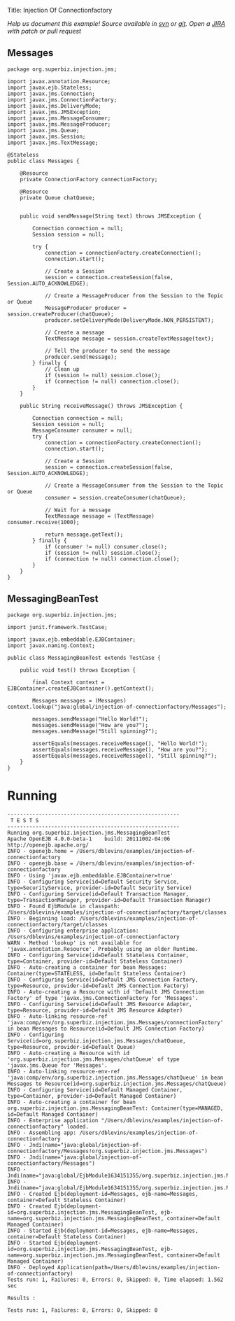 Title: Injection Of Connectionfactory

*Help us document this example! Source available in [svn](http://svn.apache.org/repos/asf/openejb/trunk/openejb/examples/injection-of-connectionfactory) or [git](https://github.com/apache/openejb/tree/trunk/openejb/examples/injection-of-connectionfactory). Open a [JIRA](https://issues.apache.org/jira/browse/TOMEE) with patch or pull request*

## Messages

    package org.superbiz.injection.jms;
    
    import javax.annotation.Resource;
    import javax.ejb.Stateless;
    import javax.jms.Connection;
    import javax.jms.ConnectionFactory;
    import javax.jms.DeliveryMode;
    import javax.jms.JMSException;
    import javax.jms.MessageConsumer;
    import javax.jms.MessageProducer;
    import javax.jms.Queue;
    import javax.jms.Session;
    import javax.jms.TextMessage;
    
    @Stateless
    public class Messages {
    
        @Resource
        private ConnectionFactory connectionFactory;
    
        @Resource
        private Queue chatQueue;
    
    
        public void sendMessage(String text) throws JMSException {
    
            Connection connection = null;
            Session session = null;
    
            try {
                connection = connectionFactory.createConnection();
                connection.start();
    
                // Create a Session
                session = connection.createSession(false, Session.AUTO_ACKNOWLEDGE);
    
                // Create a MessageProducer from the Session to the Topic or Queue
                MessageProducer producer = session.createProducer(chatQueue);
                producer.setDeliveryMode(DeliveryMode.NON_PERSISTENT);
    
                // Create a message
                TextMessage message = session.createTextMessage(text);
    
                // Tell the producer to send the message
                producer.send(message);
            } finally {
                // Clean up
                if (session != null) session.close();
                if (connection != null) connection.close();
            }
        }
    
        public String receiveMessage() throws JMSException {
    
            Connection connection = null;
            Session session = null;
            MessageConsumer consumer = null;
            try {
                connection = connectionFactory.createConnection();
                connection.start();
    
                // Create a Session
                session = connection.createSession(false, Session.AUTO_ACKNOWLEDGE);
    
                // Create a MessageConsumer from the Session to the Topic or Queue
                consumer = session.createConsumer(chatQueue);
    
                // Wait for a message
                TextMessage message = (TextMessage) consumer.receive(1000);
    
                return message.getText();
            } finally {
                if (consumer != null) consumer.close();
                if (session != null) session.close();
                if (connection != null) connection.close();
            }
        }
    }

## MessagingBeanTest

    package org.superbiz.injection.jms;
    
    import junit.framework.TestCase;
    
    import javax.ejb.embeddable.EJBContainer;
    import javax.naming.Context;
    
    public class MessagingBeanTest extends TestCase {
    
        public void test() throws Exception {
    
            final Context context = EJBContainer.createEJBContainer().getContext();
    
            Messages messages = (Messages) context.lookup("java:global/injection-of-connectionfactory/Messages");
    
            messages.sendMessage("Hello World!");
            messages.sendMessage("How are you?");
            messages.sendMessage("Still spinning?");
    
            assertEquals(messages.receiveMessage(), "Hello World!");
            assertEquals(messages.receiveMessage(), "How are you?");
            assertEquals(messages.receiveMessage(), "Still spinning?");
        }
    }

# Running

    
    -------------------------------------------------------
     T E S T S
    -------------------------------------------------------
    Running org.superbiz.injection.jms.MessagingBeanTest
    Apache OpenEJB 4.0.0-beta-1    build: 20111002-04:06
    http://openejb.apache.org/
    INFO - openejb.home = /Users/dblevins/examples/injection-of-connectionfactory
    INFO - openejb.base = /Users/dblevins/examples/injection-of-connectionfactory
    INFO - Using 'javax.ejb.embeddable.EJBContainer=true'
    INFO - Configuring Service(id=Default Security Service, type=SecurityService, provider-id=Default Security Service)
    INFO - Configuring Service(id=Default Transaction Manager, type=TransactionManager, provider-id=Default Transaction Manager)
    INFO - Found EjbModule in classpath: /Users/dblevins/examples/injection-of-connectionfactory/target/classes
    INFO - Beginning load: /Users/dblevins/examples/injection-of-connectionfactory/target/classes
    INFO - Configuring enterprise application: /Users/dblevins/examples/injection-of-connectionfactory
    WARN - Method 'lookup' is not available for 'javax.annotation.Resource'. Probably using an older Runtime.
    INFO - Configuring Service(id=Default Stateless Container, type=Container, provider-id=Default Stateless Container)
    INFO - Auto-creating a container for bean Messages: Container(type=STATELESS, id=Default Stateless Container)
    INFO - Configuring Service(id=Default JMS Connection Factory, type=Resource, provider-id=Default JMS Connection Factory)
    INFO - Auto-creating a Resource with id 'Default JMS Connection Factory' of type 'javax.jms.ConnectionFactory for 'Messages'.
    INFO - Configuring Service(id=Default JMS Resource Adapter, type=Resource, provider-id=Default JMS Resource Adapter)
    INFO - Auto-linking resource-ref 'java:comp/env/org.superbiz.injection.jms.Messages/connectionFactory' in bean Messages to Resource(id=Default JMS Connection Factory)
    INFO - Configuring Service(id=org.superbiz.injection.jms.Messages/chatQueue, type=Resource, provider-id=Default Queue)
    INFO - Auto-creating a Resource with id 'org.superbiz.injection.jms.Messages/chatQueue' of type 'javax.jms.Queue for 'Messages'.
    INFO - Auto-linking resource-env-ref 'java:comp/env/org.superbiz.injection.jms.Messages/chatQueue' in bean Messages to Resource(id=org.superbiz.injection.jms.Messages/chatQueue)
    INFO - Configuring Service(id=Default Managed Container, type=Container, provider-id=Default Managed Container)
    INFO - Auto-creating a container for bean org.superbiz.injection.jms.MessagingBeanTest: Container(type=MANAGED, id=Default Managed Container)
    INFO - Enterprise application "/Users/dblevins/examples/injection-of-connectionfactory" loaded.
    INFO - Assembling app: /Users/dblevins/examples/injection-of-connectionfactory
    INFO - Jndi(name="java:global/injection-of-connectionfactory/Messages!org.superbiz.injection.jms.Messages")
    INFO - Jndi(name="java:global/injection-of-connectionfactory/Messages")
    INFO - Jndi(name="java:global/EjbModule1634151355/org.superbiz.injection.jms.MessagingBeanTest!org.superbiz.injection.jms.MessagingBeanTest")
    INFO - Jndi(name="java:global/EjbModule1634151355/org.superbiz.injection.jms.MessagingBeanTest")
    INFO - Created Ejb(deployment-id=Messages, ejb-name=Messages, container=Default Stateless Container)
    INFO - Created Ejb(deployment-id=org.superbiz.injection.jms.MessagingBeanTest, ejb-name=org.superbiz.injection.jms.MessagingBeanTest, container=Default Managed Container)
    INFO - Started Ejb(deployment-id=Messages, ejb-name=Messages, container=Default Stateless Container)
    INFO - Started Ejb(deployment-id=org.superbiz.injection.jms.MessagingBeanTest, ejb-name=org.superbiz.injection.jms.MessagingBeanTest, container=Default Managed Container)
    INFO - Deployed Application(path=/Users/dblevins/examples/injection-of-connectionfactory)
    Tests run: 1, Failures: 0, Errors: 0, Skipped: 0, Time elapsed: 1.562 sec
    
    Results :
    
    Tests run: 1, Failures: 0, Errors: 0, Skipped: 0
    
